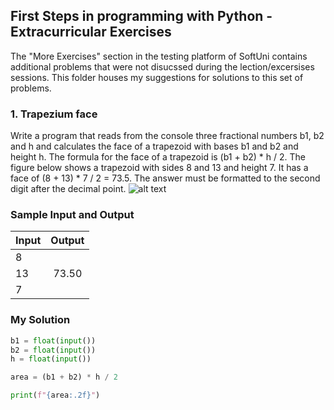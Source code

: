 ## First Steps in programming with Python - Extracurricular Exercises
The "More Exercises" section in the testing platform of SoftUni contains additional problems that were not disucssed during the lection/excersises sessions. This folder houses my suggestions for solutions to this set of problems.

### 1. Trapezium face
Write a program that reads from the console three fractional numbers b1, b2 and h and calculates the face of a trapezoid with bases b1 and b2 and height h. The formula for the face of a trapezoid is (b1 + b2) * h / 2.
The figure below shows a trapezoid with sides 8 and 13 and height 7. It has a face of (8 + 13) * 7 / 2 = 73.5.
The answer must be formatted to the second digit after the decimal point.
![alt text](https://csharp-book.softuni.bg/assets/chapter-2-images/05.Trapezoid-area-01.png "Trapezium")

### Sample Input and Output
| Input  | Output    |
| ------ |:---------:|
|   8    |           |
|   13   | 73.50     |
|   7    |           |

### My Solution
```python
b1 = float(input())
b2 = float(input())
h = float(input())

area = (b1 + b2) * h / 2

print(f"{area:.2f}")
```
